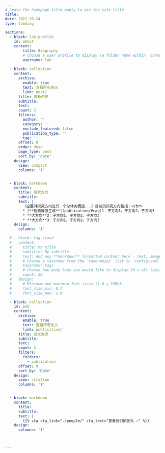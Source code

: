 ```yaml
---
# Leave the homepage title empty to use the site title
title:
date: 2022-10-24
type: landing

sections:
  - block: lab-profile
    id: about
    content:
        title: Biography
        # Choose a user profile to display (a folder name within `content/authors/`)
        username: lab
  
  - block: collection
    content:
      archive:
        enable: true
        text: 查看所有资讯
        link: post/
      title: 最新资讯
      subtitle: 
      text:
      count: 5
      filters:
        author: ''
        category: ''
        exclude_featured: false
        publication_type: ''
        tag: ''
      offset: 0
      order: desc
      page_type: post
      sort_by: 'date'
    design:
      view: compact
      columns: '1'


  - block: markdown
    content:
      title: 研究方向
      subtitle:
      text: |
        （这里对研究方向进行一个总体的概括...）目前的研究方向包括：</br>
        * [**检索增强生成**](publication/#rag)1：子方向1，子方向2，子方向3
        * **大方向**2：子方向1，子方向2，子方向3
        * **大方向**3：子方向1，子方向2，子方向3  
    design:
      columns: '1'

  # - block: tag_cloud
  #   content:
  #     title: My title
  #     subtitle: My subtitle
  #     text: Add any **markdown** formatted content here - text, images, videos, galleries - and even HTML code!
  #     # Choose a taxonomy from the `taxonomies` list in `config.yaml` to display (e.g. tags, categories, authors)
  #     taxonomy: tags
  #     # Choose how many tags you would like to display (0 = all tags)
  #     count: 20
  #   design:
  #     # Minimum and maximum font sizes (1.0 = 100%).
  #     font_size_min: 0.7
  #     font_size_max: 2.0

  - block: collection
    id: pub
    content:
      archive:
        enable: true
        text: 查看所有论文
        link: publication/
      title: 论文发表
      subtitle: 
      text:
      count: 5
      filters:
        folders:
          - publication
      offset: 0
      sort_by: 'Date'
    design:
      view: citation
      columns: '1'


  - block: markdown
    content:
      title:
      subtitle:
      text: |
        {{% cta cta_link="./people/" cta_text="查看我们的团队 →" %}}
    design:
      columns: '1'



---
```

